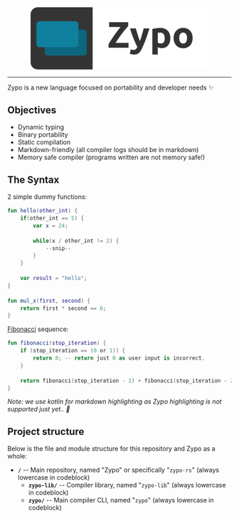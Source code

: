 <div style="text-align:center">
    <img src="banner.png" width="400" style="border-radius:1rem;"/>
</div>

----

Zypo is a new language focused on portability and developer needs ✨

## Objectives

- Dynamic typing
- Binary portability
- Static compilation
- Markdown-friendly (all compiler logs should be in markdown)
- Memory safe compiler (programs written are not memory safe!)

## The Syntax

2 simple dummy functions:

```kotlin
fun hello(other_int) {
    if(other_int == 5) {
        var x = 24;

        while(x / other_int != 2) {
            --snip--
        }
    }

    var result = "hello";
}

fun mul_x(first, second) {
    return first * second == 6;
}
```

[Fibonacci](https://en.wikipedia.org/wiki/Fibonacci_number) sequence:

```kotlin
fun fibonacci(stop_iteration) {
    if (stop_iteration == (0 or 1)) {
        return 0; -- return just 0 as user input is incorrect.
    }

    return fibonacci(stop_iteration - 1) + fibonacci(stop_iteration - 2);
}
```

*Note: we use kotlin for markdown highlighting as Zypo highlighting is not supported just yet.. 🤞*

## Project structure

Below is the file and module structure for this repository and Zypo as a whole:

- **`/`** -- Main repository, named "Zypo" or specifically "`zypo-rs`" (always lowercase in codeblock)
  - **`zypo-lib/`** -- Compiler library, named "`zypo-lib`" (always lowercase in codeblock)
  - **`zypo/`** -- Main compiler CLI, named "`zypo`" (always lowercase in codeblock)
